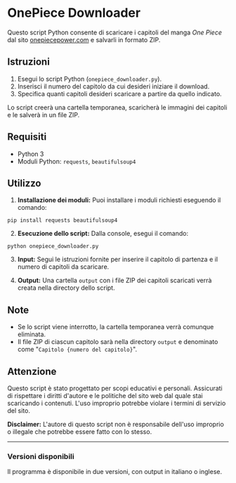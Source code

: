 # OnePiece Downloader

Questo script Python consente di scaricare i capitoli del manga *One Piece* dal sito [onepiecepower.com](https://onepiecepower.com/manga8/onepiece/volumiSpeciali/volumiColored/lista-capitoli) e salvarli in formato ZIP.

## Istruzioni

1. Esegui lo script Python (`onepiece_downloader.py`).
2. Inserisci il numero del capitolo da cui desideri iniziare il download.
3. Specifica quanti capitoli desideri scaricare a partire da quello indicato.

Lo script creerà una cartella temporanea, scaricherà le immagini dei capitoli e le salverà in un file ZIP.

## Requisiti

- Python 3
- Moduli Python: `requests`, `beautifulsoup4`

## Utilizzo

1. **Installazione dei moduli:** Puoi installare i moduli richiesti eseguendo il comando:
```
pip install requests beautifulsoup4
```

2. **Esecuzione dello script:** Dalla console, esegui il comando:
```
python onepiece_downloader.py
```

3. **Input:** Segui le istruzioni fornite per inserire il capitolo di partenza e il numero di capitoli da scaricare.

4. **Output:** Una cartella `output` con i file ZIP dei capitoli scaricati verrà creata nella directory dello script.

## Note

- Se lo script viene interrotto, la cartella temporanea verrà comunque eliminata.
- Il file ZIP di ciascun capitolo sarà nella directory `output` e denominato come "`Capitolo {numero del capitolo}`".

## Attenzione

Questo script è stato progettato per scopi educativi e personali. Assicurati di rispettare i diritti d'autore e le politiche del sito web dal quale stai scaricando i contenuti. L'uso improprio potrebbe violare i termini di servizio del sito.

**Disclaimer:** L'autore di questo script non è responsabile dell'uso improprio o illegale che potrebbe essere fatto con lo stesso.

---

### Versioni disponibili

Il programma è disponibile in due versioni, con output in italiano o inglese.
